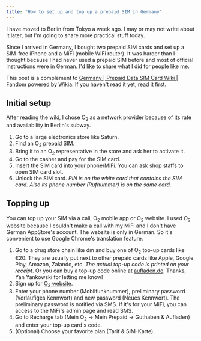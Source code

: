 ```yaml
---
title: "How to set up and top up a prepaid SIM in Germany"
---
```


I have moved to Berlin from Tokyo a week ago. I may or may not write about it later, but I'm going to share more practical stuff today.

Since I arrived in Germany, I bought two prepaid SIM cards and set up a SIM-free iPhone and a MiFi (mobile WiFi router). It was harder than I thought because I had never used a prepaid SIM before and most of official instructions were in German. I'd like to share what I did for people like me.

This post is a complement to [Germany | Prepaid Data SIM Card Wiki | Fandom powered by Wikia](http://prepaid-data-sim-card.wikia.com/wiki/Germany). If you haven't read it yet, read it first.

## Initial setup

After reading the wiki, I chose [O<sub>2</sub>](https://www.o2online.de/) as a network provider because of its rate and availability in Berlin's subway.

1. Go to a large electronics store like Saturn.
2. Find an O<sub>2</sub> prepaid SIM.
3. Bring it to an O<sub>2</sub> representative in the store and ask her to activate it.
4. Go to the casher and pay for the SIM card.
5. Insert the SIM card into your phone/MiFi. You can ask shop staffs to open SIM card slot.
6. Unlock the SIM card. _PIN is on the white card that contains the SIM card. Also its phone number (Rufnummer) is on the same card._

## Topping up

You can top up your SIM via a call, O<sub>2</sub> mobile app or O<sub>2</sub> website. I used O<sub>2</sub> website because I couldn't make a call with my MiFi and I don't have German AppStore's account. The website is only in German. So it's convenient to use Google Chrome's translation feature.

1. Go to a drug store chain like dm and buy one of O<sub>2</sub> top-up cards like €20. They are usually put next to other prepaid cards like Apple, Google Play, Amazon, Zalando, etc. _The actual top-up code is printed on your receipt_. Or you can buy a top-up code online at [aufladen.de](https://www.aufladen.de/en). Thanks, Yan Yankowski for letting me know!
2. Sign up for [O<sub>2</sub> website](https://login.o2online.de/ngAuth/#/registration/mobile-registrierung).
3. Enter your phone number (Mobilfunknummer), preliminary password (Vorläufiges Kennwort) and new password (Neues Kennwort). The preliminary password is notified via SMS. If it's for your MiFi, you can access to the MiFi's admin page and read SMS.
4. Go to Recharge tab (Mein O<sub>2</sub> -> Mein Prepaid -> Guthaben & Aufladen) and enter your top-up card's code.
5. (Optional) Choose your favorite plan (Tarif & SIM-Karte).

